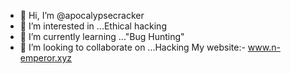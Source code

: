 - 👋 Hi, I’m @apocalypsecracker
- 👀 I’m interested in ...Ethical hacking
- 🌱 I’m currently learning ..."Bug Hunting"
- 💞️ I’m looking to collaborate on ...Hacking
 My website:- www.n-emperor.xyz

<!---
apocalypsecracker/apocalypsecracker is a ✨ special ✨ repository because its `README.md` (this file) appears on your GitHub profile.
You can click the Preview link to take a look at your changes.
--->
